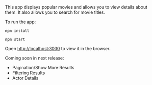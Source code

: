 This app displays popular movies and allows you to view details about them. It also allows you to search for movie titles.

To run the app:

`npm install`

`npm start`

Open [http://localhost:3000](http://localhost:3000) to view it in the browser.

Coming soon in next release:
- Pagination/Show More Results
- Filtering Results
- Actor Details
